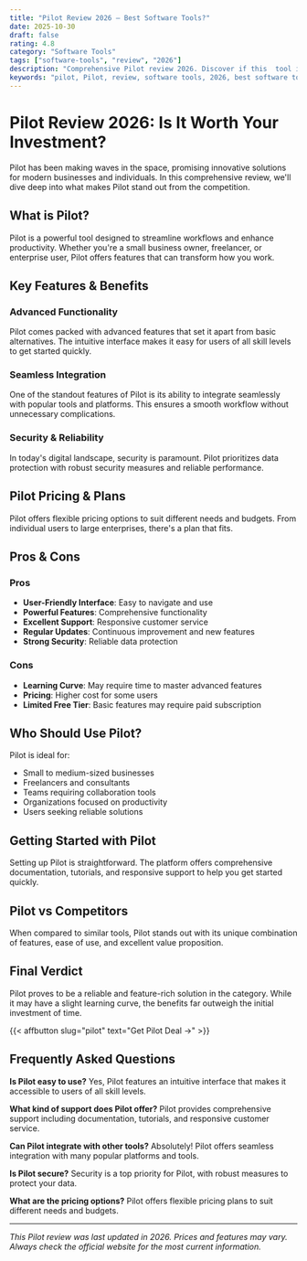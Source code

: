 ```yaml
---
title: "Pilot Review 2026 – Best Software Tools?"
date: 2025-10-30
draft: false
rating: 4.8
category: "Software Tools"
tags: ["software-tools", "review", "2026"]
description: "Comprehensive Pilot review 2026. Discover if this  tool is the best choice for your needs."
keywords: "pilot, Pilot, review, software tools, 2026, best software tools"
---
```


# Pilot Review 2026: Is It Worth Your Investment?

Pilot has been making waves in the  space, promising innovative solutions for modern businesses and individuals. In this comprehensive review, we'll dive deep into what makes Pilot stand out from the competition.

## What is Pilot?

Pilot is a powerful  tool designed to streamline workflows and enhance productivity. Whether you're a small business owner, freelancer, or enterprise user, Pilot offers features that can transform how you work.

## Key Features & Benefits

### Advanced Functionality
Pilot comes packed with advanced features that set it apart from basic alternatives. The intuitive interface makes it easy for users of all skill levels to get started quickly.

### Seamless Integration
One of the standout features of Pilot is its ability to integrate seamlessly with popular tools and platforms. This ensures a smooth workflow without unnecessary complications.

### Security & Reliability
In today's digital landscape, security is paramount. Pilot prioritizes data protection with robust security measures and reliable performance.

## Pilot Pricing & Plans

Pilot offers flexible pricing options to suit different needs and budgets. From individual users to large enterprises, there's a plan that fits.

## Pros & Cons

### Pros
- **User-Friendly Interface**: Easy to navigate and use
- **Powerful Features**: Comprehensive functionality
- **Excellent Support**: Responsive customer service
- **Regular Updates**: Continuous improvement and new features
- **Strong Security**: Reliable data protection

### Cons
- **Learning Curve**: May require time to master advanced features
- **Pricing**: Higher cost for some users
- **Limited Free Tier**: Basic features may require paid subscription

## Who Should Use Pilot?

Pilot is ideal for:
- Small to medium-sized businesses
- Freelancers and consultants
- Teams requiring collaboration tools
- Organizations focused on productivity
- Users seeking reliable  solutions

## Getting Started with Pilot

Setting up Pilot is straightforward. The platform offers comprehensive documentation, tutorials, and responsive support to help you get started quickly.

## Pilot vs Competitors

When compared to similar tools, Pilot stands out with its unique combination of features, ease of use, and excellent value proposition.

## Final Verdict

Pilot proves to be a reliable and feature-rich solution in the  category. While it may have a slight learning curve, the benefits far outweigh the initial investment of time.

{{< affbutton slug="pilot" text="Get Pilot Deal →" >}}

## Frequently Asked Questions

**Is Pilot easy to use?**
Yes, Pilot features an intuitive interface that makes it accessible to users of all skill levels.

**What kind of support does Pilot offer?**
Pilot provides comprehensive support including documentation, tutorials, and responsive customer service.

**Can Pilot integrate with other tools?**
Absolutely! Pilot offers seamless integration with many popular platforms and tools.

**Is Pilot secure?**
Security is a top priority for Pilot, with robust measures to protect your data.

**What are the pricing options?**
Pilot offers flexible pricing plans to suit different needs and budgets.

---

*This Pilot review was last updated in 2026. Prices and features may vary. Always check the official website for the most current information.*
